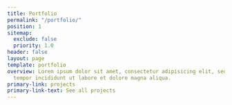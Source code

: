 ```yaml
---
title: Portfolio
permalink: "/portfolio/"
position: 1
sitemap:
  exclude: false
  priority: 1.0
header: false
layout: page
template: portfolio
overview: Lorem ipsum dolor sit amet, consectetur adipisicing elit, sed do eiusmod
  tempor incididunt ut labore et dolore magna aliqua.
primary-link: projects
primary-link-text: See all projects
---
```


